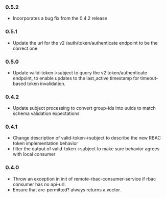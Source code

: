 ### 0.5.2
  * Incorporates a bug fix from the 0.4.2 release
### 0.5.1
  * Update the url for the v2 /auth/token/authenticate endpoint to be the correct one
### 0.5.0
  * Update valid-token->subject to query the v2 token/authenticate endpoint, to
    enable updates to the last_active timestamp for timeout-based token
    invalidation.
### 0.4.2
  * Update subject processing to convert group-ids into uuids to match schema validation expectations
### 0.4.1
  * Change description of valid-token->subject to describe the new RBAC token implementation behavior
  * filter the output of valid-token->subject to make sure behavior agrees with local consumer
### 0.4.0
  * Throw an exception in init of remote-rbac-consumer-service if rbac consumer has no api-url.
  * Ensure that are-permitted? always returns a vector.
